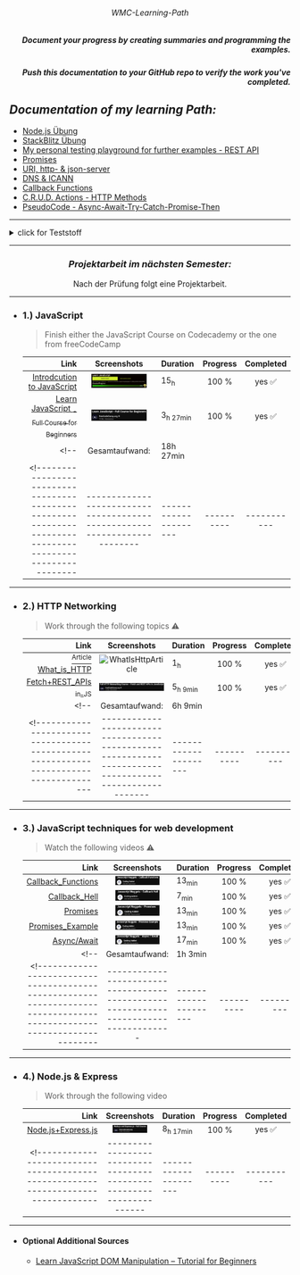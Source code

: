 ###### <p align="center"> WMC-Learning-Path </p>
 
##### <p align="right"> Document your progress by creating summaries and programming the examples.  </p>
##### <p align="right"> Push this documentation to your GitHub repo to verify the work you've completed. </p>  

## *Documentation of my learning Path:* 
- [Node.js Übung](https://github.com/IxI-Enki/WMCUebung-003)
- [StackBlitz Übung](https://github.com/IxI-Enki/WMCUebung-001)  
- [My personal testing playground for further examples - REST API](https://github.com/IxI-Enki/WmcUebung-004)
- [Promises](https://github.com/IxI-Enki/WmcUebung-005)
- [URI, http- & json-server](https://github.com/IxI-Enki/WmcUebung-006)
- [DNS & ICANN](https://github.com/IxI-Enki/WmcUebung-007)
- [Callback Functions](https://github.com/IxI-Enki/WmcUebung-008)
- [C.R.U.D. Actions - HTTP Methods](https://github.com/IxI-Enki/WmcUebung-009)
- [PseudoCode - Async-Await-Try-Catch-Promise-Then](https://github.com/IxI-Enki/WMC5-2425-RittJan/blob/main/pseudo%20code/README.md)

---

<details>
  <summary> click for Teststoff </summary>

### *Zusammenfassung des Teststoffs:*

- *Lernmaterialien:*  
  - ✅ Inhalte aus dem 5-stündigen Video sind prüfungsrelevant.  
  - ✅ [ Materialien von Moodle ](https://github.com/IxI-Enki/WMC5-2425-RittJan/tree/main/pdfs) sind ebenfalls prüfungsrelevant.

### *Themen für die Prüfung:*

#### *1. Asynchroner Code (Promises):*
  - ✅ Verständnis und Anwendung von asynchronem Code.  
  - ✅ Promises: Beispiele, Pseudocode schreiben und verstehen.  

#### *2. Multiple-Choice-Fragen:*  
  - ✅ *HTTP und HTTPS:* Methoden und Grundlagen.  
  - ✅ *JSON:* Was ist JSON, wie verwendet man es? Umgang mit JSON-Dateien (Vergleich mit XML).  
  - ✅ *DNS:* Grundlagen, Funktionsweise.  
  - ✅ *Fehlercodes:* Kategorien von Server- und Client-Fehlern (z. B. 404, 505, 303, 202).  

#### *3. Offene Fragen:*  
  - ✅ Unterschiede und Erklärung von synchronem und asynchronem Code.  
  - ✅ URL-Aufbau: Parameter, Struktur, Bestandteile.  
  - ✅ Verständnis von HTTP-Methoden und deren Einsatz.  

#### *4. REST API (100% wichtig):*
  - ✅ Funktionalität von REST APIs erklären:  
    - ✅ Aufbau eines Requests und einer Response.  
    - ✅ Daten parsen und weiterverarbeiten.  
  - ✅ Verständnis, wie REST APIs arbeiten und was sie ermöglichen.  

*Hinweis:* Alle Inhalte des Test haben gesamt eine Gewichtung von insgesamt 100 Punkten.
 
</details>

---
<div align="center">

### *Projektarbeit im nächsten Semester:*   
Nach der Prüfung folgt eine Projektarbeit. 
</div>

--- 
- ### 1.) JavaScript
  > Finish either the JavaScript Course on Codecademy or the one from freeCodeCamp

  <!----------------------------------------------------------------------------------------------------------|-------------------------------------------------------------------------|---------------------|----------|-----------|-->  
   |                                                                                                     Link |                                 Screenshots                             | Duration            | Progress | Completed |  
   |---------------------------------------------------------------------------------------------------------:|:-----------------------------------------------------------------------:|:--------------------|:--------:|:---------:|  
   | [ Introdcution to JavaScript ](https://www.codecademy.com/learn/introduction-to-javascript)              | <img src="./img/learn-javascript.png" alt="learn-javascript" width=80%> | 15<sub>h</sub>      |   100 %  |  yes ✅  |  
   | [ Learn JavaScript <sub> - Full Course for Beginners</sub>](https://www.youtube.com/watch?v=PkZNo7MFNFg) | <img src="./img/javaCodeCamp.png" alt="javaCodeCamp" width=80%>         | 3<sub>h 27min</sub> |   100 %  |  yes ✅  |  
  <!--                                                                                                        |                                                         Gesamtaufwand:  | 18h 27min           |          |           |-->  
  <!----------------------------------------------------------------------------------------------------------|-------------------------------------------------------------------------|---------------------|----------|-----------|-->  

---
- ### 2.) HTTP Networking
  > Work through the following topics ⚠️

  <!--------------------------------------------------------------------------------------|-------------------------------------------------------------------------------------------------------|---------------------|----------|-----------|-->  
   |                                                                                 Link |                                                 Screenshots                                           | Duration            | Progress | Completed |  
   |-------------------------------------------------------------------------------------:|:-----------------------------------------------------------------------------------------------------:|:--------------------|:--------:|:---------:|  
   | [ <sup>Article</sup> What_is_HTTP ](https://www.freecodecamp.org/news/what-is-http/) | ![WhatIsHttpArticle](https://github.com/user-attachments/assets/db2126a6-0dca-4704-8b70-2672e5d029e5) | 1<sub>h</sub>       |   100 %  |  yes ✅  |  
   | [ Fetch+REST_APIs <sub>in_JS</sub> ](https://www.youtube.com/watch?v=2JYT5f2isg4)    | <img src="./img/restCodeCamp.png" alt="restCodeCamp" width=100%>                                      | 5<sub>h 9min</sub>  |   100 %  |  yes ✅  |  
  <!--                                                                                    |                                                                                      Gesamtaufwand:   | 6h 9min             |          |           |-->  
  <!--------------------------------------------------------------------------------------|-------------------------------------------------------------------------------------------------------|---------------------|----------|-----------|-->  

---
- ### 3.) JavaScript techniques for web development 
  > Watch the following videos ⚠️

  <!----------------------------------------------------------------------------------------------------------------------|-------------------------------------------------------------------------------------|---------------------|----------|-----------|-->  
   |                                                                                                                 Link |                                         Screenshots                                 | Duration            | Progress | Completed |  
   |---------------------------------------------------------------------------------------------------------------------:|:-----------------------------------------------------------------------------------:|:--------------------|:--------:|:---------:|  
   | [ Callback_Functions ](https://www.youtube.com/watch?v=GWq0XETTOTk&list=PLnHJACx3NwAfRUcuKaYhZ6T5NRIpzgNGJ&index=13) | <img src="./img/callbackNuggets.png" alt="callbackNuggets" width=70%>               | 13<sub>min</sub>    |   100 %  |  yes ✅  |  
   | [ Callback_Hell ](https://www.youtube.com/watch?v=bx9xYPt2tdc&list=PLnHJACx3NwAfRUcuKaYhZ6T5NRIpzgNGJ&index=14)      | <img src="./img/callbackHellNuggets.png" alt="callbackHellNuggets" width=70%>       |  7<sub>min</sub>    |   100 %  |  yes ✅  |  
   | [ Promises ](https://www.youtube.com/watch?v=IBjmTlShf6U&list=PLnHJACx3NwAfRUcuKaYhZ6T5NRIpzgNGJ&index=15)           | <img src="./img/promisesNuggets.png" alt="promisesNuggets" width=70%>               | 13<sub>min</sub>    |   100 %  |  yes ✅  |  
   | [ Promises_Example ](https://www.youtube.com/watch?v=GKVA6jYrgKc&list=PLnHJACx3NwAfRUcuKaYhZ6T5NRIpzgNGJ&index=16)   | <img src="./img/promisesExampleNuggets.png" alt="promisesExampleNuggets" width=70%> | 13<sub>min</sub>    |   100 %  |  yes ✅  |  
   | [ Async/Await ](https://www.youtube.com/watch?v=iHrVo5fvmzE&list=PLnHJACx3NwAfRUcuKaYhZ6T5NRIpzgNGJ&index=17)        | <img src="./img/asyncNuggets.png" alt="asyncNuggetsNuggets" width=70%>              | 17<sub>min</sub>    |   100 %  |  yes ✅  |  
  <!--                                                                                                                    |                                                                     Gesamtaufwand:  | 1h 3min             |          |           |  
  <!----------------------------------------------------------------------------------------------------------------------|-------------------------------------------------------------------------------------|---------------------|----------|-----------|-->  

---
- ### 4.) Node.js & Express
  >  Work through the following video 

  <!---------------------------------------------------------------------------------|---------------------------------------------------------------------|---------------------|----------|-----------|-->  
   |                                                                            Link |                               Screenshots                           | Duration            | Progress | Completed |  
   |--------------------------------------------------------------------------------:|:-------------------------------------------------------------------:|:--------------------|:--------:|:---------:|  
   | [ Node.js+Express.js ](https://www.youtube.com/watch?app=desktop&v=Oe421EPjeBE) | <img src="./img/nodejsCodeCamp.png" alt="nodejsCodeCamp" width=70%> | 8<sub>h 17min</sub> |   100 %  |  yes ✅  |  
  <!---------------------------------------------------------------------------------|---------------------------------------------------------------------|---------------------|----------|-----------|-->  
  
---
- #### Optional Additional Sources
  - [Learn JavaScript DOM Manipulation – Tutorial for Beginners](https://www.youtube.com/watch?v=IWRS_AM2fiE)
